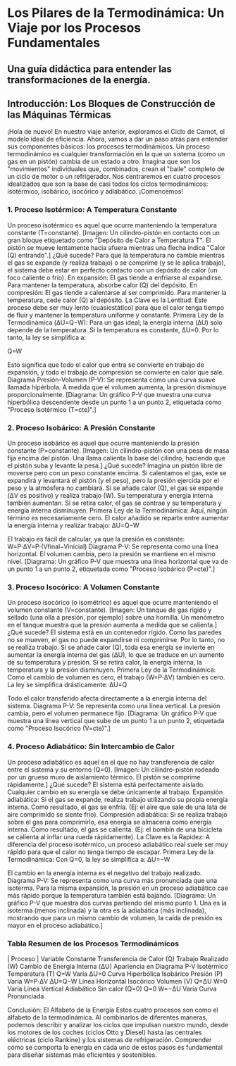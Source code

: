 # Los Pilares de la Termodinámica: Un Viaje por los Procesos Fundamentales

## Una guía didáctica para entender las transformaciones de la energía.

## Introducción: Los Bloques de Construcción de las Máquinas Térmicas
¡Hola de nuevo! En nuestro viaje anterior, exploramos el Ciclo de Carnot, el modelo ideal de eficiencia. Ahora, vamos a dar un paso atrás para entender sus componentes básicos: los procesos termodinámicos.
Un proceso termodinámico es cualquier transformación en la que un sistema (como un gas en un pistón) cambia de un estado a otro. Imagina que son los "movimientos" individuales que, combinados, crean el "baile" completo de un ciclo de motor o un refrigerador.
Nos centraremos en cuatro procesos idealizados que son la base de casi todos los ciclos termodinámicos: isotérmico, isobárico, isocórico y adiabático. ¡Comencemos!
### 1. Proceso Isotérmico: A Temperatura Constante
Un proceso isotérmico es aquel que ocurre manteniendo la temperatura constante (T=constante).
[Imagen: Un cilindro-pistón en contacto con un gran bloque etiquetado como "Depósito de Calor a Temperatura T". El pistón se mueve lentamente hacia afuera mientras una flecha indica "Calor (Q) entrando".]
¿Qué sucede? Para que la temperatura no cambie mientras el gas se expande (y realiza trabajo) o se comprime (y se le aplica trabajo), el sistema debe estar en perfecto contacto con un depósito de calor (un foco caliente o frío).
En expansión: El gas tiende a enfriarse al expandirse. Para mantener la temperatura, absorbe calor (Q) del depósito.
En compresión: El gas tiende a calentarse al ser comprimido. Para mantener la temperatura, cede calor (Q) al depósito.
La Clave es la Lentitud: Este proceso debe ser muy lento (cuasiestático) para que el calor tenga tiempo de fluir y mantener la temperatura uniforme y constante.
Primera Ley de la Termodinámica (ΔU=Q−W): Para un gas ideal, la energía interna (ΔU) solo depende de la temperatura. Si la temperatura es constante, ΔU=0. Por lo tanto, la ley se simplifica a:

Q=W

Esto significa que todo el calor que entra se convierte en trabajo de expansión, y todo el trabajo de compresión se convierte en calor que sale.
Diagrama Presión-Volumen (P-V): Se representa como una curva suave llamada hipérbola. A medida que el volumen aumenta, la presión disminuye proporcionalmente.
[Diagrama: Un gráfico P-V que muestra una curva hiperbólica descendente desde un punto 1 a un punto 2, etiquetada como "Proceso Isotérmico (T=cte)".]
### 2. Proceso Isobárico: A Presión Constante
Un proceso isobárico es aquel que ocurre manteniendo la presión constante (P=constante).
[Imagen: Un cilindro-pistón con una pesa de masa fija encima del pistón. Una llama calienta la base del cilindro, haciendo que el pistón suba y levante la pesa.]
¿Qué sucede? Imagina un pistón libre de moverse pero con un peso constante encima. Si calentamos el gas, este se expandirá y levantará el pistón (y el peso), pero la presión ejercida por el peso y la atmósfera no cambiará.
Si se añade calor (Q), el gas se expande (ΔV es positivo) y realiza trabajo (W). Su temperatura y energía interna también aumentan.
Si se retira calor, el gas se contrae y su temperatura y energía interna disminuyen.
Primera Ley de la Termodinámica: Aquí, ningún término es necesariamente cero. El calor añadido se reparte entre aumentar la energía interna y realizar trabajo:
ΔU=Q−W

El trabajo es fácil de calcular, ya que la presión es constante:
W=P⋅ΔV=P⋅(Vfinal​−Vinicial​)
Diagrama P-V: Se representa como una línea horizontal. El volumen cambia, pero la presión se mantiene en el mismo nivel.
[Diagrama: Un gráfico P-V que muestra una línea horizontal que va de un punto 1 a un punto 2, etiquetada como "Proceso Isobárico (P=cte)".]
### 3. Proceso Isocórico: A Volumen Constante
Un proceso isocórico (o isométrico) es aquel que ocurre manteniendo el volumen constante (V=constante).
[Imagen: Un tanque de gas rígido y sellado (una olla a presión, por ejemplo) sobre una hornilla. Un manómetro en el tanque muestra que la presión aumenta a medida que se calienta.]
¿Qué sucede? El sistema está en un contenedor rígido. Como las paredes no se mueven, el gas no puede expandirse ni comprimirse. Por lo tanto, no se realiza trabajo.
Si se añade calor (Q), toda esa energía se invierte en aumentar la energía interna del gas (ΔU), lo que se traduce en un aumento de su temperatura y presión.
Si se retira calor, la energía interna, la temperatura y la presión disminuyen.
Primera Ley de la Termodinámica: Como el cambio de volumen es cero, el trabajo (W=P⋅ΔV) también es cero. La ley se simplifica drásticamente:
ΔU=Q

Todo el calor transferido afecta directamente a la energía interna del sistema.
Diagrama P-V: Se representa como una línea vertical. La presión cambia, pero el volumen permanece fijo.
[Diagrama: Un gráfico P-V que muestra una línea vertical que sube de un punto 1 a un punto 2, etiquetada como "Proceso Isocórico (V=cte)".]
### 4. Proceso Adiabático: Sin Intercambio de Calor
Un proceso adiabático es aquel en el que no hay transferencia de calor entre el sistema y su entorno (Q=0).
[Imagen: Un cilindro-pistón rodeado por un grueso muro de aislamiento térmico. El pistón se comprime rápidamente.]
¿Qué sucede? El sistema está perfectamente aislado. Cualquier cambio en su energía se debe únicamente al trabajo.
Expansión adiabática: Si el gas se expande, realiza trabajo utilizando su propia energía interna. Como resultado, el gas se enfría. (Ej: el aire que sale de una lata de aire comprimido se siente frío).
Compresión adiabática: Si se realiza trabajo sobre el gas para comprimirlo, esa energía se almacena como energía interna. Como resultado, el gas se calienta. (Ej: el bombín de una bicicleta se calienta al inflar una rueda rápidamente).
La Clave es la Rapidez: A diferencia del proceso isotérmico, un proceso adiabático real suele ser muy rápido para que el calor no tenga tiempo de escapar.
Primera Ley de la Termodinámica: Con Q=0, la ley se simplifica a:
ΔU=−W

El cambio en la energía interna es el negativo del trabajo realizado.
Diagrama P-V: Se representa como una curva más pronunciada que una isoterma. Para la misma expansión, la presión en un proceso adiabático cae más rápido porque la temperatura también está bajando.
[Diagrama: Un gráfico P-V que muestra dos curvas partiendo del mismo punto 1. Una es la isoterma (menos inclinada) y la otra es la adiabática (más inclinada), mostrando que para un mismo cambio de volumen, la caída de presión es mayor en el proceso adiabático.]
### Tabla Resumen de los Procesos Termodinámicos

| Proceso |
Variable Constante
Transferencia de Calor (Q)
Trabajo Realizado (W)
Cambio de Energía Interna (ΔU)
Apariencia en Diagrama P-V
Isotérmico
Temperatura (T)
Q=W
Varía
ΔU=0
Curva Hiperbólica
Isobárico
Presión (P)
Varía
W=P⋅ΔV
ΔU=Q−W
Línea Horizontal
Isocórico
Volumen (V)
Q=ΔU
W=0
Varía
Línea Vertical
Adiabático
Sin calor (Q=0)
Q=0
W=−ΔU
Varía
Curva Pronunciada

Conclusión: El Alfabeto de la Energía
Estos cuatro procesos son como el alfabeto de la termodinámica. Al combinarlos de diferentes maneras, podemos describir y analizar los ciclos que impulsan nuestro mundo, desde los motores de los coches (ciclos Otto y Diesel) hasta las centrales eléctricas (ciclo Rankine) y los sistemas de refrigeración. Comprender cómo se comporta la energía en cada uno de estos pasos es fundamental para diseñar sistemas más eficientes y sostenibles.
